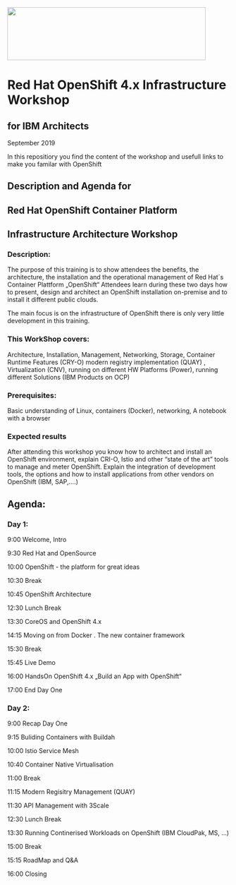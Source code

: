<img src="https://github.com/alfbach/OCPday/blob/master/img.png" width="450" height="120">


# Red Hat OpenShift 4.x Infrastructure Workshop
## for IBM Architects

September 2019

In this repositiory you find the content of the workshop and usefull links to make you familar with OpenShift

## Description and Agenda for
## Red Hat OpenShift Container Platform
## Infrastructure Architecture Workshop

### Description:

The purpose of this training is to show attendees the benefits, the architecture, the installation and the operational management of Red Hat´s Container Plattform „OpenShift“
Attendees learn during these two days how to present, design and architect an OpenShift installation on-premise and to install it different public clouds.

The main focus is on the infrastructure of OpenShift there is only very little development in this training.

### This WorkShop covers:

Architecture, Installation, Management, Networking, Storage, Container Runtime Features (CRY-O) modern registry implementation (QUAY) , Virtualization (CNV), running on different HW Platforms (Power), running different Solutions (IBM Products on OCP)

### Prerequisites:

Basic understanding of Linux, containers (Docker), networking,
A notebook with a browser

### Expected results

After attending this workshop you know how to architect and install an OpenShift environment, explain CRI-O, Istio and other “state of the art” tools to manage and meter OpenShift.
Explain the integration of development tools, the options and how to install applications from other vendors on OpenShift (IBM, SAP,….)

## Agenda:

### Day 1:

9:00 Welcome, Intro

9:30 Red Hat and OpenSource

10:00 OpenShift - the platform for great ideas

10:30 Break

10:45 OpenShift Architecture

12:30 Lunch Break

13:30 CoreOS and OpenShift 4.x

14:15 Moving on from Docker . The new container framework

15:30 Break

15:45 Live Demo

16:00 HandsOn OpenShift 4.x „Build an App with OpenShift“

17:00 End Day One

### Day 2:

9:00 Recap Day One

9:15 Buliding Containers with Buildah 

10:00 Istio Service Mesh

10:40 Container Native Virtualisation

11:00 Break

11:15 Modern Regisitry Management (QUAY)

11:30 API Management with 3Scale

12:30 Lunch Break

13:30 Running Continerised Workloads on OpenShift (IBM CloudPak, MS, ...)

15:00 Break

15:15 RoadMap and Q&A

16:00 Closing

